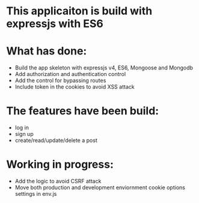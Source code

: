 # This applicaiton is build with expressjs with ES6

# What has done:
- Build the app skeleton with expressjs v4, ES6, Mongoose and Mongodb
- Add authorization and authentication control
- Add the control for bypassing routes
- Include token in the cookies to avoid XSS attack

# The features have been build:
- log in
- sign up
- create/read/update/delete a post


# Working in progress:
- Add the logic to avoid CSRF attack
- Move both production and development enviornment cookie options settings in env.js
